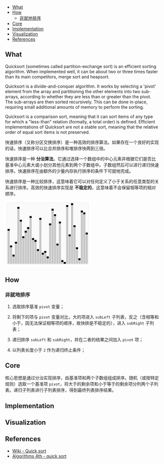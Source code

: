 <!-- TOC -->

- [What](#what)
- [How](#how)
  - [非就地排序](#%E9%9D%9E%E5%B0%B1%E5%9C%B0%E6%8E%92%E5%BA%8F)
- [Core](#core)
- [Implementation](#implementation)
- [Visualization](#visualization)
- [References](#references)

<!-- /TOC -->

## What

Quicksort (sometimes called partition-exchange sort) is an efficient sorting algorithm. When implemented well, it can be about two or three times faster than its main competitors, merge sort and heapsort.

Quicksort is a divide-and-conquer algorithm. It works by selecting a 'pivot' element from the array and partitioning the other elements into two sub-arrays, according to whether they are less than or greater than the pivot. The sub-arrays are then sorted recursively. This can be done in-place, requiring small additional amounts of memory to perform the sorting.

Quicksort is a comparison sort, meaning that it can sort items of any type for which a "less-than" relation (formally, a total order) is defined. Efficient implementations of Quicksort are not a stable sort, meaning that the relative order of equal sort items is not preserved.

快速排序（又称分区交换排序）是一种高效的排序算法。如果存在一个良好的实现的话，快速排序可以比合并排序和堆排序快两到三倍。

快速排序是一种 **分治算法**。它通过选择一个数组中的中心元素并根据它们是否比基准中心元素大或小划分其他元素到两个子数组中。子数组然后可以进行递归快速排序。快速排序在由额外的少量内存执行排序的条件下可就地完成。

快速排序是一种比较排序，这意味着它可以对任何定义了小于关系的任意类型的关系进行排序。高效的快速排序实现是 **不稳定的**，这意味着不会保留相等项的相对顺序。

![quick sort](./img/animation.gif)

## How

### 非就地排序

1. 选取排序基准 `pivot` 变量；

1. 将剩下的项与 `pivot` 变量对比，大的项进入 `subLeft` 子列表，反之（含相等和小于，因无法保证相等项的顺序，故快排是不稳定的），进入 `subRight` 子列表；

1. 递归排序 `subLeft` 和 `subRight`，并在二者的结果之间加入 `pivot` 项；

1. 以列表长度小于 `2` 作为递归终止条件；

## Core

核心思想是通过分治实现排序，由基准项和两个子数组组成排序。随机（或按特定规则）选取一个基准项 `pivot`，将大于的剩余项和小于等于的剩余项分列两个子列表。递归子列表进行子列表排序，得到最终列表排序结果。

## Implementation

## Visualization

## References

- [Wiki - Quick sort](https://en.wikipedia.org/wiki/Quick_sort)
- [Algorithms 4th - quick sort](https://algs4.cs.princeton.edu/23quicksort/)

